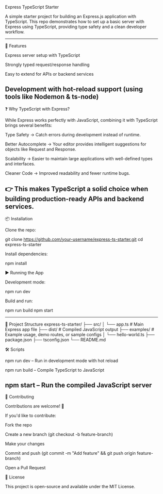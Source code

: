 Express TypeScript Starter

A simple starter project for building an Express.js application with TypeScript.
This repo demonstrates how to set up a basic server with Express using TypeScript, providing type safety and a clean developer workflow.

---

🚀 Features

Express server setup with TypeScript

Strongly typed request/response handling

Easy to extend for APIs or backend services

## Development with hot-reload support (using tools like Nodemon & ts-node)

❓ Why TypeScript with Express?

While Express works perfectly with JavaScript, combining it with TypeScript brings several benefits:

Type Safety → Catch errors during development instead of runtime.

Better Autocomplete → Your editor provides intelligent suggestions for objects like Request and Response.

Scalability → Easier to maintain large applications with well-defined types and interfaces.

Cleaner Code → Improved readability and fewer runtime bugs.

## 👉 This makes TypeScript a solid choice when building production-ready APIs and backend services.

📦 Installation

Clone the repo:

git clone https://github.com/your-username/express-ts-starter.git
cd express-ts-starter

Install dependencies:

npm install

▶️ Running the App

Development mode:

npm run dev

Build and run:

npm run build
npm start

---

📂 Project Structure
express-ts-starter/
├── src/
│ └── app.ts # Main Express app file
├── dist/ # Compiled JavaScript output
├── examples/ # Example usage, demo routes, or sample configs
│ └── hello-world.ts
├── package.json
├── tsconfig.json
└── README.md

🛠️ Scripts

npm run dev – Run in development mode with hot reload

npm run build – Compile TypeScript to JavaScript

## npm start – Run the compiled JavaScript server

🤝 Contributing

Contributions are welcome! 🎉

If you'd like to contribute:

Fork the repo

Create a new branch (git checkout -b feature-branch)

Make your changes

Commit and push (git commit -m "Add feature" && git push origin feature-branch)

Open a Pull Request

📜 License

This project is open-source and available under the MIT License.
